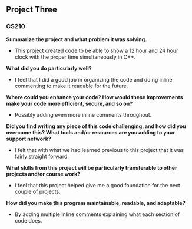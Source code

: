 ## Project Three
### CS210

**Summarize the project and what problem it was solving.**
- This project created code to be able to show a 12 hour and 24 hour clock with the proper time simultaneously in C++. 

**What did you do particularly well?**
- I feel that I did a good job in organizing the code and doing inline commenting to make it readable for the future. 

**Where could you enhance your code? How would these improvements make your code more efficient, secure, and so on?**
- Possibly adding even more inline comments throughout. 

**Did you find writing any piece of this code challenging, and how did you overcome this? What tools and/or resources are you adding to your support network?**
- I felt that with what we had learned previous to this project that it was fairly straight forward. 

**What skills from this project will be particularly transferable to other projects and/or course work?**
- I feel that this project helped give me a good foundation for the next couple of projects. 

**How did you make this program maintainable, readable, and adaptable?**
- By adding multiple inline comments explaining what each section of code does. 
